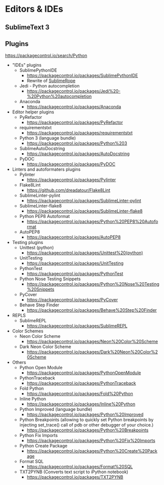 # Editors & IDEs


## SublimeText 3

## Plugins

https://packagecontrol.io/search/Python

* "IDEs" plugins
  * SublimePythonIDE
    * https://packagecontrol.io/packages/SublimePythonIDE
    * Rewrite of [Sublime​Rope](https://packagecontrol.io/packages/SublimeRope)
  * Jedi - Python autocompletion
    * https://packagecontrol.io/packages/Jedi%20-%20Python%20autocompletion
  * Anaconda
    * https://packagecontrol.io/packages/Anaconda
* Editor helper plugins
  * Py​Refactor
    * https://packagecontrol.io/packages/PyRefactor
  * requirementstxt
    * https://packagecontrol.io/packages/requirementstxt
  * Python 3 (language bundle)
    * https://packagecontrol.io/packages/Python%203
  * SublimeAutoDocstring
    * https://packagecontrol.io/packages/AutoDocstring
  * PyDOC
    * https://packagecontrol.io/packages/PyDOC
* Linters and autoformaters plugins
  * Pylinter
    * https://packagecontrol.io/packages/Pylinter
  * Flake8Lint
    * https://github.com/dreadatour/Flake8Lint
  * Sublime​Linter-pylint
    * https://packagecontrol.io/packages/SublimeLinter-pylint
  * Sublime​Linter-flake​8
    * https://packagecontrol.io/packages/SublimeLinter-flake8
  * Python PEP8 Autoformat
    * https://packagecontrol.io/packages/Python%20PEP8%20Autoformat
  * Auto​PEP8
    * https://packagecontrol.io/packages/AutoPEP8
* Testing plugins
  * Unittest (python)
    * https://packagecontrol.io/packages/Unittest%20(python)
  * UnitTesting
    * https://packagecontrol.io/packages/UnitTesting
  * Python​Test
    * https://packagecontrol.io/packages/PythonTest
  * Python Nose Testing Snippets
    * https://packagecontrol.io/packages/Python%20Nose%20Testing%20Snippets
  * Py​Cover
    * https://packagecontrol.io/packages/PyCover
  * Behave Step Finder
    * https://packagecontrol.io/packages/Behave%20Step%20Finder
* REPLS
  * Sublime​REPL
    * https://packagecontrol.io/packages/SublimeREPL
* Color Schemes
  * Neon Color Scheme
    * https://packagecontrol.io/packages/Neon%20Color%20Scheme
  * Dark Neon Color Scheme
    * https://packagecontrol.io/packages/Dark%20Neon%20Color%20Scheme
* Others
  * Python Open Module
    * https://packagecontrol.io/packages/PythonOpenModule
  * Python​Traceback
    * https://packagecontrol.io/packages/PythonTraceback
  * Fold Python
    * https://packagecontrol.io/packages/Fold%20Python
  * Inline Python
    * https://packagecontrol.io/packages/Inline%20Python
  * Python Improved (language bundle)
    * https://packagecontrol.io/packages/Python%20Improved
  * Python Breakpoints (allowing to quickly set Python breakpoints by injecting set_trace() call of pdb or other debugger of your choice.)
    * https://packagecontrol.io/packages/Python%20Breakpoints
  * Python Fix Imports
    * https://packagecontrol.io/packages/Python%20Fix%20Imports
  * Python Create Package
    * https://packagecontrol.io/packages/Python%20Create%20Package
  * Format SQL
    * https://packagecontrol.io/packages/Format%20SQL
  * TXT2​PYNB (Converts text script to iPython notebook)
    * https://packagecontrol.io/packages/TXT2PYNB




